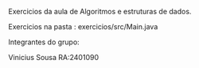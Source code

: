 Exercicios da aula de Algoritmos e estruturas de dados.

Exercicios na pasta : exercicios/src/Main.java

Integrantes do grupo:

Vinicius Sousa RA:2401090
